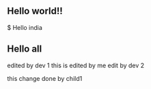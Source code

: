 ## Hello world!!
$ Hello india
## Hello all

edited by dev 1
this is edited by me
edit by dev 2

this change done by child1
